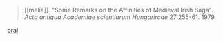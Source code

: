 > [[melia]]. "Some Remarks on the Affinities of Medieval Irish Saga". *Acta antiqua Academiae scientiarum Hungarircae* 27:255-61. 1979.

[oral](orality.md)